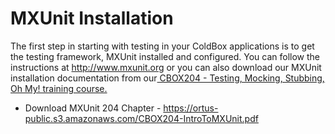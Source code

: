 # MXUnit Installation

The first step in starting with testing in your ColdBox applications is to get the testing framework, MXUnit installed and configured. You can follow the instructions at http://www.mxunit.org or you can also download our MXUnit installation documentation from our[ CBOX204 - Testing, Mocking, Stubbing, Oh My! training course.](http://coldbox.org/courses/cbox204)

* Download MXUnit 204 Chapter - https://ortus-public.s3.amazonaws.com/CBOX204-IntroToMXUnit.pdf

